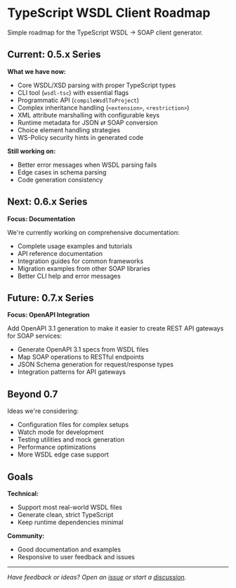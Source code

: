 # TypeScript WSDL Client Roadmap

Simple roadmap for the TypeScript WSDL → SOAP client generator.

## Current: 0.5.x Series

**What we have now:**
- Core WSDL/XSD parsing with proper TypeScript types
- CLI tool (`wsdl-tsc`) with essential flags
- Programmatic API (`compileWsdlToProject`)
- Complex inheritance handling (`<extension>`, `<restriction>`)
- XML attribute marshalling with configurable keys
- Runtime metadata for JSON ⇄ SOAP conversion
- Choice element handling strategies
- WS-Policy security hints in generated code

**Still working on:**
- Better error messages when WSDL parsing fails
- Edge cases in schema parsing
- Code generation consistency

## Next: 0.6.x Series

**Focus: Documentation**

We're currently working on comprehensive documentation:
- Complete usage examples and tutorials
- API reference documentation
- Integration guides for common frameworks
- Migration examples from other SOAP libraries
- Better CLI help and error messages

## Future: 0.7.x Series

**Focus: OpenAPI Integration**

Add OpenAPI 3.1 generation to make it easier to create REST API gateways for SOAP services:
- Generate OpenAPI 3.1 specs from WSDL files
- Map SOAP operations to RESTful endpoints
- JSON Schema generation for request/response types
- Integration patterns for API gateways

## Beyond 0.7

Ideas we're considering:
- Configuration files for complex setups
- Watch mode for development
- Testing utilities and mock generation
- Performance optimizations
- More WSDL edge case support

## Goals

**Technical:**
- Support most real-world WSDL files
- Generate clean, strict TypeScript
- Keep runtime dependencies minimal

**Community:**
- Good documentation and examples
- Responsive to user feedback and issues

---

*Have feedback or ideas? Open an [issue](/issues) or start a [discussion](/discussions).*
